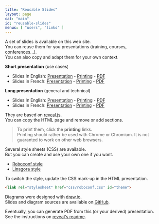 ```yaml
---
title: "Reusable Slides"
layout: page
cat: "main"
id: "reusable-slides"
menus: [ "users", "links" ]
---
```


A set of slides is available on this web site.  
You can reuse them for you presentations (training, courses, conferences...).  
You can also copy and adapt them for your own context.

**Short presentation** (use cases)

* Slides In English: 
[Presentation](/slides/general/roboconf-use-cases.html) - [Printing](/slides/general/roboconf-use-cases.html?print-pdf) - [PDF](/slides/general/pdf/roboconf-use-cases.pdf)
* Slides in French: 
[Presentation](/slides/general/cas-d-usage-de-roboconf.html) - [Printing](/slides/general/cas-d-usage-de-roboconf.html?print-pdf) - [PDF](/slides/general/pdf/cas-d-usage-de-roboconf.pdf)

**Long presentation** (general and technical)

* Slides In English: 
[Presentation](/slides/general/roboconf-presentation.html) - [Printing](/slides/general/roboconf-presentation.html?print-pdf) - [PDF](/slides/general/pdf/roboconf-presentation.pdf)
* Slides in French: 
[Presentation](/slides/general/presentation-roboconf.html) - [Printing](/slides/general/presentation-roboconf.html?print-pdf) - [PDF](/slides/general/pdf/presentation-roboconf.pdf)

They are based on [reveal.js](http://lab.hakim.se/reveal-js).  
You can copy the HTML page and remove or add sections.

> To print them, click the **printing** links.  
> Printing should rather be used with Chrome or Chromium. It is not guaranted to work on other web browsers.

Several style sheets (CSS) are available.  
But you can create and use your own one if you want.

* [Roboconf style](/slides/general/css/roboconf.css)
* [Linagora style](/slides/general/css/linagora.css)

To switch the style, update the CSS mark-up in the HTML presentation.

```html
<link rel="stylesheet" href="css/roboconf.css" id="theme">
```

Diagrams were designed with [draw.io](https://www.draw.io).  
Slides and diagram sources are available on [GitHub](https://github.com/roboconf/roboconf.github.io/).

Eventually, you can generate PDF from this (or your derived) presentation.  
See the instructions on [reveal's readme](https://github.com/hakimel/reveal.js#pdf-export).  
